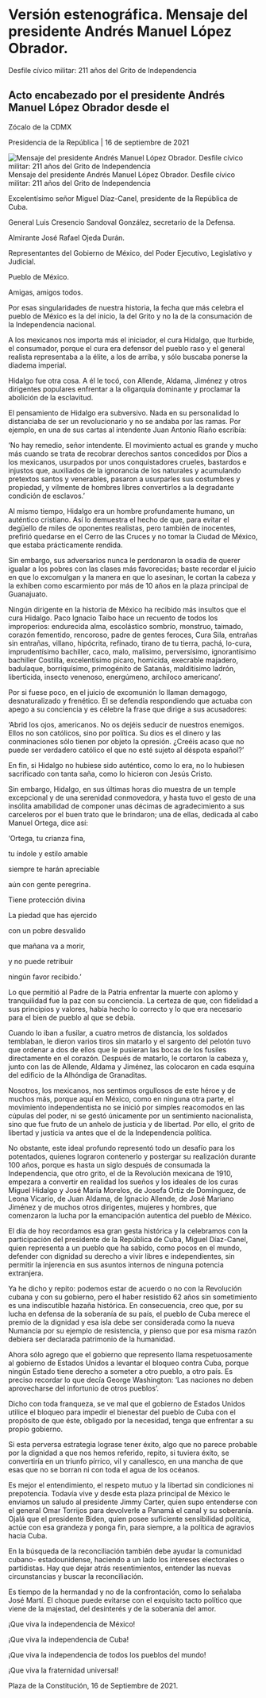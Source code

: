 #  Versión estenográfica. Mensaje del presidente Andrés Manuel López Obrador.
Desfile cívico militar: 211 años del Grito de Independencia

##  Acto encabezado por el presidente Andrés Manuel López Obrador desde el
Zócalo de la CDMX

Presidencia de la República | 16 de septiembre de 2021 

![Mensaje del presidente Andrés Manuel López Obrador. Desfile cívico militar:
211 años del Grito de
Independencia](https://www.gob.mx/cms/uploads/article/main_image/113159/WhatsApp_Image_2021-09-16_at_11.34.45.jpeg)
Mensaje del presidente Andrés Manuel López Obrador. Desfile cívico militar:
211 años del Grito de Independencia

Excelentísimo señor Miguel Díaz-Canel, presidente de la República de Cuba.

General Luis Cresencio Sandoval González, secretario de la Defensa.

Almirante José Rafael Ojeda Durán.

Representantes del Gobierno de México, del Poder Ejecutivo, Legislativo y
Judicial.

Pueblo de México.

Amigas, amigos todos.

Por esas singularidades de nuestra historia, la fecha que más celebra el
pueblo de México es la del inicio, la del Grito y no la de la consumación de
la Independencia nacional.

A los mexicanos nos importa más el iniciador, el cura Hidalgo, que Iturbide,
el consumador, porque el cura era defensor del pueblo raso y el general
realista representaba a la élite, a los de arriba, y sólo buscaba ponerse la
diadema imperial.

Hidalgo fue otra cosa. A él le tocó, con Allende, Aldama, Jiménez y otros
dirigentes populares enfrentar a la oligarquía dominante y proclamar la
abolición de la esclavitud.

El pensamiento de Hidalgo era subversivo. Nada en su personalidad lo
distanciaba de ser un revolucionario y no se andaba por las ramas. Por
ejemplo, en una de sus cartas al intendente Juan Antonio Riaño escribía:

‘No hay remedio, señor intendente. El movimiento actual es grande y mucho más
cuando se trata de recobrar derechos santos concedidos por Dios a los
mexicanos, usurpados por unos conquistadores crueles, bastardos e injustos
que, auxiliados de la ignorancia de los naturales y acumulando pretextos
santos y venerables, pasaron a usurparles sus costumbres y propiedad, y
vilmente de hombres libres convertirlos a la degradante condición de
esclavos.’

Al mismo tiempo, Hidalgo era un hombre profundamente humano, un auténtico
cristiano. Así lo demuestra el hecho de que, para evitar el degüello de miles
de oponentes realistas, pero también de inocentes, prefirió quedarse en el
Cerro de las Cruces y no tomar la Ciudad de México, que estaba prácticamente
rendida.

Sin embargo, sus adversarios nunca le perdonaron la osadía de querer igualar a
los pobres con las clases más favorecidas; baste recordar el juicio en que lo
excomulgan y la manera en que lo asesinan, le cortan la cabeza y la exhiben
como escarmiento por más de 10 años en la plaza principal de Guanajuato.

Ningún dirigente en la historia de México ha recibido más insultos que el cura
Hidalgo. Paco Ignacio Taibo hace un recuento de todos los improperios:
endurecida alma, escolástico sombrío, monstruo, taimado, corazón fementido,
rencoroso, padre de gentes feroces, Cura Sila, entrañas sin entrañas, villano,
hipócrita, refinado, tirano de tu tierra, pachá, lo-cura, imprudentísimo
bachiller, caco, malo, malísimo, perversísimo, ignorantísimo bachiller
Costilla, excelentísimo pícaro, homicida, execrable majadero, badulaque,
borriquísimo, primogénito de Satanás, malditísimo ladrón, liberticida, insecto
venenoso, energúmeno, archiloco americano’.

Por si fuese poco, en el juicio de excomunión lo llaman demagogo,
desnaturalizado y frenético. Él se defendía respondiendo que actuaba con apego
a su conciencia y es célebre la frase que dirige a sus acusadores:

‘Abrid los ojos, americanos. No os dejéis seducir de nuestros enemigos. Ellos
no son católicos, sino por política. Su dios es el dinero y las conminaciones
sólo tienen por objeto la opresión. ¿Creéis acaso que no puede ser verdadero
católico el que no esté sujeto al déspota español?’

En fin, si Hidalgo no hubiese sido auténtico, como lo era, no lo hubiesen
sacrificado con tanta saña, como lo hicieron con Jesús Cristo.

Sin embargo, Hidalgo, en sus últimas horas dio muestra de un temple
excepcional y de una serenidad conmovedora, y hasta tuvo el gesto de una
insólita amabilidad de componer unas décimas de agradecimiento a sus
carceleros por el buen trato que le brindaron; una de ellas, dedicada al cabo
Manuel Ortega, dice así:

‘Ortega, tu crianza fina,

tu índole y estilo amable

siempre te harán apreciable

aún con gente peregrina.

Tiene protección divina

La piedad que has ejercido

con un pobre desvalido

que mañana va a morir,

y no puede retribuir

ningún favor recibido.’

Lo que permitió al Padre de la Patria enfrentar la muerte con aplomo y
tranquilidad fue la paz con su conciencia. La certeza de que, con fidelidad a
sus principios y valores, había hecho lo correcto y lo que era necesario para
el bien de pueblo al que se debía.

Cuando lo iban a fusilar, a cuatro metros de distancia, los soldados
temblaban, le dieron varios tiros sin matarlo y el sargento del pelotón tuvo
que ordenar a dos de ellos que le pusieran las bocas de los fusiles
directamente en el corazón. Después de matarlo, le cortaron la cabeza y, junto
con las de Allende, Aldama y Jiménez, las colocaron en cada esquina del
edificio de la Alhóndiga de Granaditas.

Nosotros, los mexicanos, nos sentimos orgullosos de este héroe y de muchos
más, porque aquí en México, como en ninguna otra parte, el movimiento
independentista no se inició por simples reacomodos en las cúpulas del poder,
ni se gestó únicamente por un sentimiento nacionalista, sino que fue fruto de
un anhelo de justicia y de libertad. Por ello, el grito de libertad y justicia
va antes que el de la Independencia política.

No obstante, este ideal profundo representó todo un desafío para los
potentados, quienes lograron contenerlo y postergar su realización durante 100
años, porque es hasta un siglo después de consumada la Independencia, que otro
grito, el de la Revolución mexicana de 1910, empezara a convertir en realidad
los sueños y los ideales de los curas Miguel Hidalgo y José María Morelos, de
Josefa Ortiz de Domínguez, de Leona Vicario, de Juan Aldama, de Ignacio
Allende, de José Mariano Jiménez y de muchos otros dirigentes, mujeres y
hombres, que comenzaron la lucha por la emancipación autentica del pueblo de
México.

El día de hoy recordamos esa gran gesta histórica y la celebramos con la
participación del presidente de la República de Cuba, Miguel Díaz-Canel, quien
representa a un pueblo que ha sabido, como pocos en el mundo, defender con
dignidad su derecho a vivir libres e independientes, sin permitir la
injerencia en sus asuntos internos de ninguna potencia extranjera.

Ya he dicho y repito: podemos estar de acuerdo o no con la Revolución cubana y
con su gobierno, pero el haber resistido 62 años sin sometimiento es una
indiscutible hazaña histórica. En consecuencia, creo que, por su lucha en
defensa de la soberanía de su país, el pueblo de Cuba merece el premio de la
dignidad y esa isla debe ser considerada como la nueva Numancia por su ejemplo
de resistencia, y pienso que por esa misma razón debiera ser declarada
patrimonio de la humanidad.

Ahora sólo agrego que el gobierno que represento llama respetuosamente al
gobierno de Estados Unidos a levantar el bloqueo contra Cuba, porque ningún
Estado tiene derecho a someter a otro pueblo, a otro país. Es preciso recordar
lo que decía George Washington: ‘Las naciones no deben aprovecharse del
infortunio de otros pueblos’.

Dicho con toda franqueza, se ve mal que el gobierno de Estados Unidos utilice
el bloqueo para impedir el bienestar del pueblo de Cuba con el propósito de
que éste, obligado por la necesidad, tenga que enfrentar a su propio gobierno.

Si esta perversa estrategia lograse tener éxito, algo que no parece probable
por la dignidad a que nos hemos referido, repito, si tuviera éxito, se
convertiría en un triunfo pírrico, vil y canallesco, en una mancha de que esas
que no se borran ni con toda el agua de los océanos.

Es mejor el entendimiento, el respeto mutuo y la libertad sin condiciones ni
prepotencia. Todavía vive y desde esta plaza principal de México le enviamos
un saludo al presidente Jimmy Carter, quien supo entenderse con el general
Omar Torrijos para devolverle a Panamá el canal y su soberanía. Ojalá que el
presidente Biden, quien posee suficiente sensibilidad política, actúe con esa
grandeza y ponga fin, para siempre, a la política de agravios hacia Cuba.

En la búsqueda de la reconciliación también debe ayudar la comunidad cubano-
estadounidense, haciendo a un lado los intereses electorales o partidistas.
Hay que dejar atrás resentimientos, entender las nuevas circunstancias y
buscar la reconciliación.

Es tiempo de la hermandad y no de la confrontación, como lo señalaba José
Martí. El choque puede evitarse con el exquisito tacto político que viene de
la majestad, del desinterés y de la soberanía del amor.

¡Que viva la independencia de México!

¡Que viva la independencia de Cuba!

¡Que viva la independencia de todos los pueblos del mundo!

¡Que viva la fraternidad universal!

Plaza de la Constitución, 16 de Septiembre de 2021.

